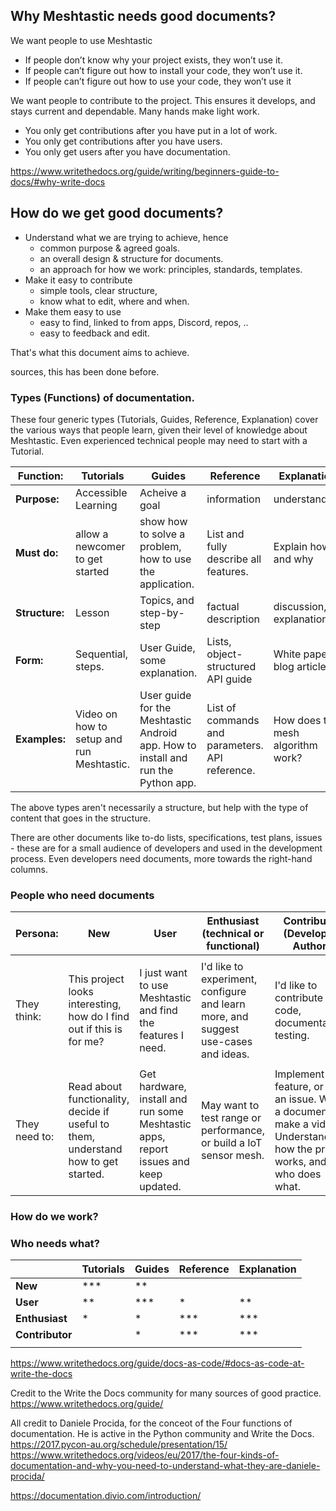 


## Why Meshtastic needs good documents?

We want people to use Meshtastic

- If people don’t know why your project exists, they won’t use it.
- If people can’t figure out how to install your code, they won’t use it.
- If people can’t figure out how to use your code, they won’t use it

We want people to contribute to the project.
This ensures it develops, and stays current and dependable.  Many hands make light work.

- You only get contributions after you have put in a lot of work.
- You only get contributions after you have users.
- You only get users after you have documentation.

https://www.writethedocs.org/guide/writing/beginners-guide-to-docs/#why-write-docs


## How do we get good documents?

- Understand what we are trying to achieve, hence
    - common purpose & agreed goals.
    - an overall design & structure for documents.
    - an approach for how we work: principles, standards, templates.
- Make it easy to contribute
    - simple tools, clear structure, 
    - know what to edit, where and when.
- Make them easy to use 
    - easy to find, linked to from apps, Discord, repos, ..
    - easy to feedback and edit.

That's what this document aims to achieve.


sources, this has been done before.

### Types (Functions) of documentation.
These four generic types (Tutorials, Guides, Reference, Explanation) cover the various ways that people learn, given their level of knowledge about Meshtastic.  Even experienced technical people may need to start with a Tutorial.

| Function: |   Tutorials  | Guides  |   Reference  |   Explanation  |
| ------|------- |--------|------|------|
| **Purpose:** | Accessible Learning  | Acheive a goal | information | understanding |
| **Must do:**     |allow a newcomer to get started|show how to solve a problem, how to use the application.| List and fully describe all features.|Explain how and why
| **Structure:** | Lesson | Topics, and step-by-step | factual description |discussion, explanation|
| **Form:** | Sequential, steps. | User Guide, some explanation.| Lists, object-structured API guide|White paper, blog article.|
| **Examples:** | Video on how to setup and run Meshtastic.   |  User guide for the Meshtastic Android app.  How to install and run the Python app. | List of commands and parameters.  API reference. |   How does the mesh algorithm work? |

The above types aren't necessarily a structure, but help with the type of content that goes in the structure.

There are other documents like to-do lists, specifications, test plans, issues - these are for a small audience of developers and used in the development process.  Even developers need documents, more towards the right-hand columns.


### People who need documents

| Persona: | New | User | Enthusiast (technical or functional) | Contributor (Developer, Author)  | Maintainer |
| -----|-------- |----------| -----|---| ---|
|  |   | |  |  |
| They think:      |This project looks interesting, how do I find out if this is for me?|I just want to use Meshtastic and find the features I need.| I'd like to experiment, configure and learn more, and suggest use-cases and ideas.	|I'd like to contribute to code, documentation, testing. | I can maintain a repo or application, and review, edit and  publish.
|  |  |     |   |  |
| They need to: | Read about functionality, decide if useful to them, understand how to get started.| Get hardware, install and run some Meshtastic apps, report issues and keep updated. | May want to test range or performance, or build a IoT sensor mesh.  | Implement a feature, or fix an issue.  Write a document or make a video. Understand how the project works, and who does what.| Review Pull requests, build a release, publish documentation.


### How do we work?


### Who needs what?

|  | Tutorials | Guides  | Reference  | Explanation |
| -----|-------- |----------| -----|---|
| **New** | ***  | **|   |   |
| **User**      |**|***|	*|**|
| **Enthusiast** | * | * |*** |***|
| **Contributor** |    | *   | ***  | *** |
| |    |    |   |  |

https://www.writethedocs.org/guide/docs-as-code/#docs-as-code-at-write-the-docs




Credit to the Write the Docs community for many sources of good practice.
https://www.writethedocs.org/guide/

All credit to Daniele Procida, for the conceot of the Four functions of documentation.  He is active in the Python community and Write the Docs. 
https://2017.pycon-au.org/schedule/presentation/15/
https://www.writethedocs.org/videos/eu/2017/the-four-kinds-of-documentation-and-why-you-need-to-understand-what-they-are-daniele-procida/

https://documentation.divio.com/introduction/